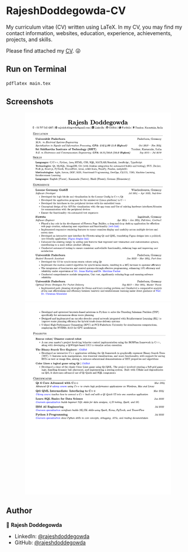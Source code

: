 # RajeshDoddegowda-CV
My curriculum vitae (CV) written using LaTeX. In my CV, you may find my contact information, websites, education, experience, achievements, projects, and skills.

Please find attached my [CV](https://drive.google.com/file/d/1TGwMpZl6FDeQk1w_-EetbspCuzu16kCF/view?usp=sharing). 😜



## Run on Terminal

```sh
pdflatex main.tex
```



## Screenshots

<p align="center">
    <img alt="Screenshot" src="https://raw.githubusercontent.com/RajeshDgowda/RajeshDoddegowda-CV/main/jpg/CV_page_1.png" width="400">
    <img alt="Screenshot" src="https://raw.githubusercontent.com/RajeshDgowda/RajeshDoddegowda-CV/main/jpg/CV_page_2.png" width="400">
</p>



## Author

👤 **Rajesh Doddegowda**

* LinkedIn: [@rajeshdoddegowda](https://www.linkedin.com/in/rajesh-doddegowda)
* GitHub: [@rajeshdoddegowda](https://github.com/RajeshDgowda)
